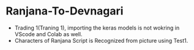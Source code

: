 # Ranjana-To-Devnagari
- Trading 1(Traning 1), importing the keras models is not wokring in VScode and Colab as well.
- Characters of Ranjana Script is Recognized from picture using Test1.

